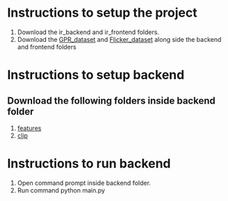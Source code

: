 # Instructions to setup the project
1. Download the ir_backend and ir_frontend folders.
2. Download the [GPR_dataset](https://drive.google.com/drive/folders/130uDYzUgRA9l4r4jzrNwU4OWWdYAYM6j?usp=sharing) and [Flicker_dataset](https://drive.google.com/drive/folders/1ZzeEokAZ8kM0S4KKWQZ_CTRlSwaZonu4?usp=sharing) along side the backend and frontend folders

# Instructions to setup backend
## Download the following folders inside backend folder
1. [features](https://drive.google.com/drive/folders/1Sv_5obKwX0sZFxdnh7AnIV2CnL9d8tQg?usp=sharing)
2. [clip](https://drive.google.com/drive/folders/1p2FqYdXkyavyk5_gpwQfN0jCPbXsmsnN?usp=sharing)

# Instructions to run backend
1. Open command prompt inside backend folder.
2. Run command python main.py
